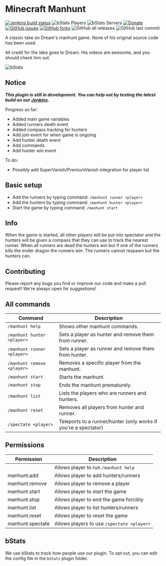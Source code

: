 # Minecraft Manhunt

[![Jenkins build status](https://ci.radialbog9.uk/job/Minecraft%20Manhunt/badge/icon?style=flat-square)](https://ci.radialbog9.uk/job/Minecraft%20Manhunt/)
![bStats Players](https://img.shields.io/bstats/players/9573?style=for-the-badge&color=yellow)
![bStats Servers](https://img.shields.io/bstats/servers/9573?style=for-the-badge&color=yellow)
[![Donate](https://img.shields.io/badge/donate-PayPal-orange?style=for-the-badge&logo=paypal)](https://www.paypal.com/cgi-bin/webscr?cmd=_s-xclick&hosted_button_id=5DFKLGMU7QAMU&source=url)
[![GitHub issues](https://img.shields.io/github/issues/Radialbog9/MinecraftManhunt?style=for-the-badge&color=blue&logo=github)](https://github.com/Radialbog9/MinecraftManhunt/issues)
[![GitHub forks](https://img.shields.io/github/forks/Radialbog9/MinecraftManhunt?style=for-the-badge&color=blue&logo=github)](https://github.com/Radialbog9/MinecraftManhunt/network)
![GitHub all releases](https://img.shields.io/github/downloads/Radialbog9/MinecraftManhunt/total?style=for-the-badge&color=blue&logo=github)
![GitHub last commit](https://img.shields.io/github/last-commit/Radialbog9/MinecraftManhunt?color=blue&style=for-the-badge&logo=github)

A classic take on Dream's manhunt game. 
None of his original source code has been used.

All credit for the idea goes to Dream. 
His videos are awesome, and you should check him out. 

![bStats](https://bstats.org/signatures/bukkit/MinecraftManhunt.svg)

## Notice
___This plugin is still in development. You can help out by testing the latest build on our [Jenkins](https://ci.radialbog9.uk/job/Minecraft%20Manhunt/).___

Progress so far:
* Added main game variables
* Added runners death event
* Added compass tracking for hunters
* Add join event for when game is ongoing
* Add hunter death event
* Add commands
* Add hunter win event

To do:
* Possibly add SuperVanish/PremiumVanish integration for player list

## Basic setup
* Add the runners by typing command: `/manhunt runner <player>`
* Add the hunters by typing command: `/manhunt hunter <player>`
* Start the game by typing command: `/manhunt start`

## Info
When the game is started, all other players will be put into spectator and the hunters will be given a compass that they can use to track the nearest runner. 
When all runners are dead the hunters win but if one of the runners kills the ender dragon the runners win. 
The runners cannot respawn but the hunters can.

## Contributing
Please report any bugs you find or improve our code and make a pull request! 
We're always open for suggestions!

## All commands

| Command                                    | Description                                                     |
|--------------------------------------------|-----------------------------------------------------------------|
| `/manhunt help`                            | Shows other manhunt commands.                                   |
| `/manhunt hunter <player>`                 | Sets a player as hunter and remove them from runner.            |
| `/manhunt runner <player>`                 | Sets a player as runner and remove them from hunter.            |
| `/manhunt remove <player>`                 | Removes a specific player from the manhunt.                     |
| `/manhunt start`                           | Starts the manhunt.                                             |
| `/manhunt stop`                            | Ends the manhunt prematurely.                                   |
| `/manhunt list`                            | Lists the players who are runners and hunters.                  |
| `/manhunt reset`                           | Removes all players from hunter and runner.                     |
| `/spectate <player>`                       | Teleports to a runner/hunter (only works if you're a spectator) |

## Permissions
| Permission       | Description                                |
|------------------|--------------------------------------------|
|                  | Allows player to run `/manhunt help`       |
| manhunt.add      | Allows player to add hunters/runners       |
| manhunt.remove   | Allows player to remove a player           |
| manhunt.start    | Allows player to start the game            |
| manhunt.stop     | Allows player to end the game forcibly     |
| manhunt.list     | Allows player to list hunters/runners      |
| manhunt.reset    | Allows player to reset the game            |
| manhunt.spectate | Allows players to use `/spectate <player>` |

## bStats
We use bStats to track how people use our plugin.
To opt out, you can edit the config file in the `bStats` plugin folder.